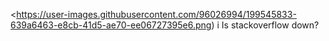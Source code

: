 <https://user-images.githubusercontent.com/96026994/199545833-639a6463-e8cb-41d5-ae70-ee06727395e6.png)
i Is stackoverflow down?
